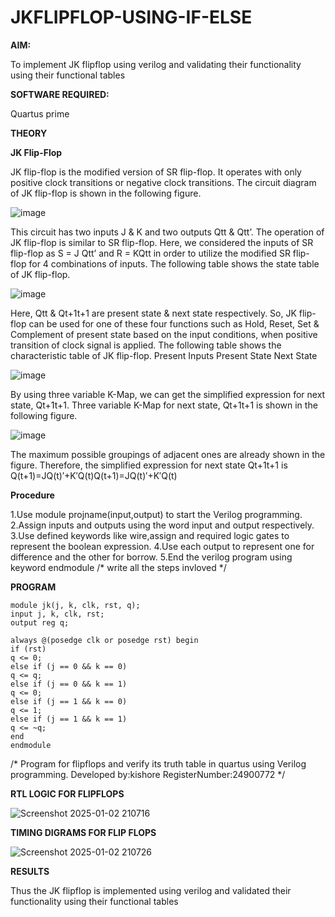 # JKFLIPFLOP-USING-IF-ELSE

**AIM:** 

To implement  JK flipflop using verilog and validating their functionality using their functional tables

**SOFTWARE REQUIRED:**

Quartus prime

**THEORY**

**JK Flip-Flop**

JK flip-flop is the modified version of SR flip-flop. It operates with only positive clock transitions or negative clock transitions. The circuit diagram of JK flip-flop is shown in the following figure.

![image](https://github.com/naavaneetha/JKFLIPFLOP-USING-IF-ELSE/assets/154305477/a649c30b-232b-4558-b188-fd6c09845180)


This circuit has two inputs J & K and two outputs Qtt & Qtt’. The operation of JK flip-flop is similar to SR flip-flop. Here, we considered the inputs of SR flip-flop as S = J Qtt’ and R = KQtt in order to utilize the modified SR flip-flop for 4 combinations of inputs. The following table shows the state table of JK flip-flop.

![image](https://github.com/naavaneetha/JKFLIPFLOP-USING-IF-ELSE/assets/154305477/c4360742-e8a8-4937-b089-c46c0433f9a3)

 
Here, Qtt & Qt+1t+1 are present state & next state respectively. So, JK flip-flop can be used for one of these four functions such as Hold, Reset, Set & Complement of present state based on the input conditions, when positive transition of clock signal is applied. The following table shows the characteristic table of JK flip-flop. Present Inputs Present State Next State
 
![image](https://github.com/naavaneetha/JKFLIPFLOP-USING-IF-ELSE/assets/154305477/6c275261-a6d5-4c37-a3a7-1e88ca11c4cd)

By using three variable K-Map, we can get the simplified expression for next state, Qt+1t+1. Three variable K-Map for next state, Qt+1t+1 is shown in the following figure.
 
![image](https://github.com/naavaneetha/JKFLIPFLOP-USING-IF-ELSE/assets/154305477/5174f41b-0ce0-4329-a372-6d1943ea6673)

The maximum possible groupings of adjacent ones are already shown in the figure. Therefore, the simplified expression for next state Qt+1t+1 is Q(t+1)=JQ(t)′+K′Q(t)Q(t+1)=JQ(t)′+K′Q(t)

**Procedure**

1.Use module projname(input,output) to start the Verilog programming. 2.Assign inputs and outputs using the word input and output respectively. 3.Use defined keywords like wire,assign and required logic gates to represent the boolean expression. 4.Use each output to represent one for difference and the other for borrow. 5.End the verilog program using keyword endmodule
/* write all the steps invloved */

**PROGRAM**

    module jk(j, k, clk, rst, q);
    input j, k, clk, rst;
    output reg q;

    always @(posedge clk or posedge rst) begin
    if (rst)
    q <= 0;
    else if (j == 0 && k == 0)
    q <= q;
    else if (j == 0 && k == 1)
    q <= 0;
    else if (j == 1 && k == 0)
    q <= 1;
    else if (j == 1 && k == 1)
    q <= ~q;
    end
    endmodule

/* Program for flipflops and verify its truth table in quartus using Verilog programming. Developed by:kishore RegisterNumber:24900772
*/

**RTL LOGIC FOR FLIPFLOPS**

![Screenshot 2025-01-02 210716](https://github.com/user-attachments/assets/11c481ab-2c51-4c0f-9c2d-8a0351acacab)


**TIMING DIGRAMS FOR FLIP FLOPS**

![Screenshot 2025-01-02 210726](https://github.com/user-attachments/assets/f073fa96-c9a6-40d0-bb12-edccbf29f9cc)

**RESULTS**

Thus the JK flipflop is implemented using verilog and validated their functionality using their functional tables
